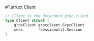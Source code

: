#1.struct Client

```go
// Client is the datacoord grpc client
type Client struct {
	grpcClient grpcclient.GrpcClient
	sess       *sessionutil.Session
}
```
